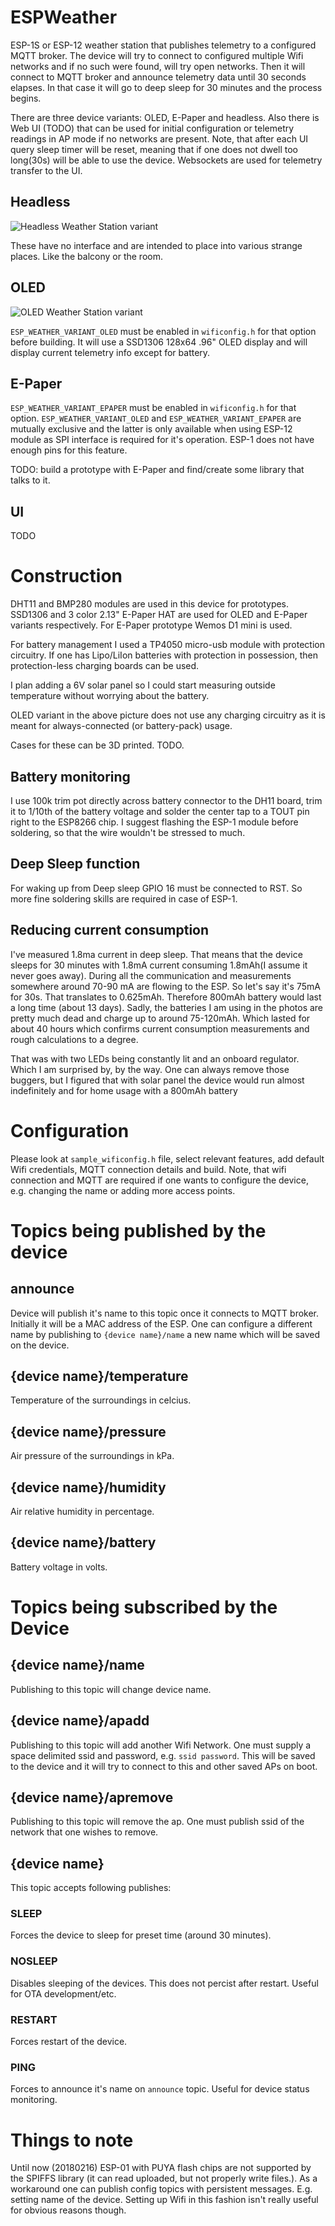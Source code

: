 # ESPWeather
ESP-1S or ESP-12 weather station that publishes telemetry to a configured MQTT broker.
The device will try to connect to configured multiple Wifi networks and if no such were found, will try open networks.
Then it will connect to MQTT broker and announce telemetry data until 30 seconds elapses. In that case it will go to deep sleep for 30 minutes and the process begins.

There are three device variants: OLED, E-Paper and headless.
Also there is Web UI (TODO) that can be used for initial configuration or telemetry readings in AP mode if no networks are present.
Note, that after each UI query sleep timer will be reset, meaning that if one does not dwell too long(30s) will be able to use the device.
Websockets are used for telemetry transfer to the UI.

## Headless

![Headless Weather Station variant](schematics/headless_proto.jpg)

These have no interface and are intended to place into various strange places. Like the balcony or the room.

## OLED

![OLED Weather Station variant](schematics/oled_proto.jpg)

`ESP_WEATHER_VARIANT_OLED` must be enabled in `wificonfig.h` for that option before building. It will use a SSD1306 128x64 .96" OLED display and will display current telemetry info except for battery.

## E-Paper

`ESP_WEATHER_VARIANT_EPAPER` must be enabled in `wificonfig.h` for that option. `ESP_WEATHER_VARIANT_OLED` and `ESP_WEATHER_VARIANT_EPAPER` are mutually exclusive and the latter is only available when using ESP-12 module as SPI interface is required for it's operation. ESP-1 does not have enough pins for this feature.

TODO: build a prototype with E-Paper and find/create some library that talks to it.

## UI

TODO

# Construction

DHT11 and BMP280 modules are used in this device for prototypes.
SSD1306 and 3 color 2.13" E-Paper HAT are used for OLED and E-Paper variants respectively.
For E-Paper prototype Wemos D1 mini is used.

For battery management I used a TP4050 micro-usb module with protection circuitry. If one has Lipo/LiIon batteries with protection in possession, then protection-less charging boards can be used.

I plan adding a 6V solar panel so I could start measuring outside temperature without worrying about the battery.

OLED variant in the above picture does not use any charging circuitry as it is meant for always-connected (or battery-pack) usage.  

Cases for these can be 3D printed. TODO.

## Battery monitoring

I use 100k trim pot directly across battery connector to the DH11 board, trim it to 1/10th of the battery voltage and solder the center tap to a TOUT pin right to the ESP8266 chip.
I suggest flashing the ESP-1 module before soldering, so that the wire wouldn't be stressed to much.

## Deep Sleep function

For waking up from Deep sleep GPIO 16 must be connected to RST. So more fine soldering skills are required in case of ESP-1.

## Reducing current consumption

I've measured 1.8ma current in deep sleep.
That means that the device sleeps for 30 minutes with 1.8mA current consuming 1.8mAh(I assume it never goes away). During all the communication and measurements somewhere around 70-90 mA are flowing to the ESP. So let's say it's 75mA for 30s. That translates to 0.625mAh. Therefore 800mAh battery would last a long time (about 13 days).
Sadly, the batteries I am using in the photos are pretty much dead and charge up to around 75-120mAh. Which lasted for about 40 hours which confirms current consumption measurements and rough calculations to a degree.

That was with two LEDs being constantly lit and an onboard regulator. Which I am surprised by, by the way.
One can always remove those buggers, but I figured that with solar panel the device would run almost indefinitely and for home usage with a 800mAh battery

# Configuration

Please look at `sample_wificonfig.h` file, select relevant features, add default Wifi credentials, MQTT connection details and build.
Note, that wifi connection and MQTT are required if one wants to configure the device, e.g. changing the name or adding more access points.

# Topics being published by the device

## announce

Device will publish it's name to this topic once it connects to MQTT broker. Initially it will be a MAC address of the ESP.
One can configure a different name by publishing to `{device name}/name` a new name which will be saved on the device.

## {device name}/temperature

Temperature of the surroundings in celcius.

## {device name}/pressure

Air pressure of the surroundings in kPa.

## {device name}/humidity

Air relative humidity in percentage.

## {device name}/battery

Battery voltage in volts.

# Topics being subscribed by the Device

## {device name}/name

Publishing to this topic will change device name.

## {device name}/apadd

Publishing to this topic will add another Wifi Network.
One must supply a space delimited ssid and password, e.g. `ssid password`.
This will be saved to the device and it will try to connect to this and other saved APs on boot.

## {device name}/apremove

Publishing to this topic will remove the ap. One must publish ssid of the network that one wishes to remove.

## {device name}

This topic accepts following publishes:

### SLEEP

Forces the device to sleep for preset time (around 30 minutes).

### NOSLEEP

Disables sleeping of the devices. This does not percist after restart.
Useful for OTA development/etc.

### RESTART

Forces restart of the device.

### PING

Forces to announce it's name on `announce` topic.
Useful for device status monitoring.


# Things to note

Until now (20180216) ESP-01 with PUYA flash chips are not supported by the SPIFFS library (it can read uploaded, but not properly write files.).
As a workaround one can publish config topics with persistent messages. E.g. setting name of the device. Setting up Wifi in this fashion isn't really useful for obvious reasons though.
